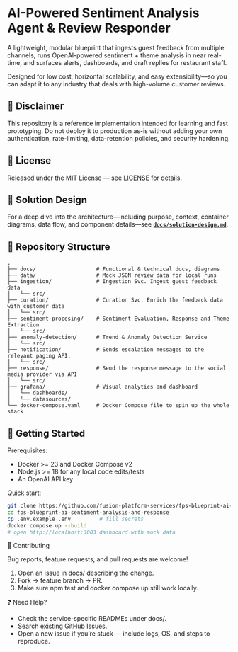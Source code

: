 # AI-Powered Sentiment Analysis Agent & Review Responder

A lightweight, modular blueprint that ingests guest feedback from multiple channels, runs OpenAI-powered sentiment + theme analysis in near real-time, and surfaces alerts, dashboards, and draft replies for restaurant staff.

Designed for low cost, horizontal scalability, and easy extensibility—so you can adapt it to any industry that deals with high-volume customer reviews.

## 🚦 Disclaimer

This repository is a reference implementation intended for learning and fast prototyping. Do not deploy it to production as-is without adding your own authentication, rate-limiting, data-retention policies, and security hardening.

## 📝 License

Released under the MIT License — see [LICENSE](/LICENSE) for details.

## 📑 Solution Design  

For a deep dive into the architecture—including purpose, context, container diagrams, data flow, and component details—see **[`docs/solution-design.md`](docs/solution-design.md)**.


## 📂 Repository Structure

```qraphql
.
├── docs/                   # Functional & technical docs, diagrams
├── data/                   # Mock JSON review data for local runs
├── ingestion/              # Ingestion Svc. Ingest guest feedback data
│   └── src/
├── curation/               # Curation Svc. Enrich the feedback data with customer data
│   └── src/
├── sentiment-procesing/    # Sentiment Evaluation, Response and Theme Extraction
│   └── src/
├── anomaly-detection/      # Trend & Anomaly Detection Service
│   └── src/
├── notification/           # Sends escalation messages to the relevant paging API.
│   └── src/
├── response/               # Send the response message to the social media provider via API
│   └── src/
├── grafana/                # Visual analytics and dashboard
│   └── dashboards/
│   └── datasources/
└── docker-compose.yaml     # Docker Compose file to spin up the whole stack
```

## 🚀 Getting Started

Prerequisites:
- Docker >= 23 and Docker Compose v2
- Node.js >= 18 for any local code edits/tests
- An OpenAI API key

Quick start:

```bash
git clone https://github.com/fusion-platform-services/fps-blueprint-ai-sentiment-analysis-and-response.git
cd fps-blueprint-ai-sentiment-analysis-and-response
cp .env.example .env         # fill secrets
docker compose up --build
# open http://localhost:3003 dashboard with mock data
```

🤝 Contributing

Bug reports, feature requests, and pull requests are welcome!
1. Open an issue in docs/ describing the change.
2. Fork → feature branch → PR.
3. Make sure npm test and docker compose up still work locally.

❓ Need Help?

* Check the service-specific READMEs under docs/.
* Search existing GitHub Issues.
* Open a new issue if you’re stuck — include logs, OS, and steps to reproduce.
